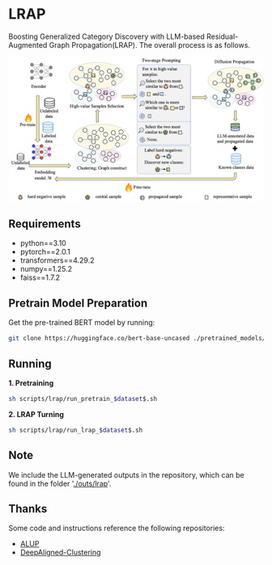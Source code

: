 # LRAP
Boosting Generalized Category Discovery with LLM-based Residual-Augmented Graph Propagation(LRAP). The overall process is as follows.  

![OVERVIEW](./overview.png)

## Requirements
- python==3.10
- pytorch==2.0.1
- transformers==4.29.2
- numpy==1.25.2
- faiss==1.7.2

## Pretrain Model Preparation

Get the pre-trained BERT model by running:
```bash
git clone https://huggingface.co/bert-base-uncased ./pretrained_models/bert
```

## Running

**1. Pretraining**
```bash
sh scripts/lrap/run_pretrain_$dataset$.sh
```

**2. LRAP Turning**
```bash
sh scripts/lrap/run_lrap_$dataset$.sh 
```

## Note

We include the LLM-generated outputs in the repository, which can be found in the folder '[./outs/lrap](./outs/lrap)'.

## Thanks

Some code and instructions reference the following repositories:
- [ALUP](https://github.com/liangjinggui/ALUP)
- [DeepAligned-Clustering](https://github.com/thuiar/DeepAligned-Clustering)


